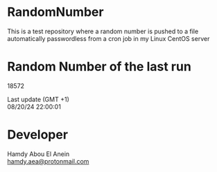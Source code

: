 # RandomNumber    
This is a test repository where a random number is pushed to a file automatically passwordless from a cron job in my Linux CentOS server    
# Random Number of the last run   
18572
      
Last update (GMT +1)    
08/20/24 22:00:01
# Developer    
Hamdy Abou El Anein   
hamdy.aea@protonmail.com
